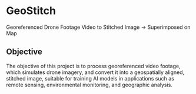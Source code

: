 # GeoStitch
Georeferenced Drone Footage Video to Stitched Image → Superimposed on Map

## Objective
The objective of this project is to process georeferenced video footage, which simulates drone imagery, and convert it into a geospatially aligned, stitched image, suitable for training AI models in applications such as remote sensing, environmental monitoring, and geographic analysis.
